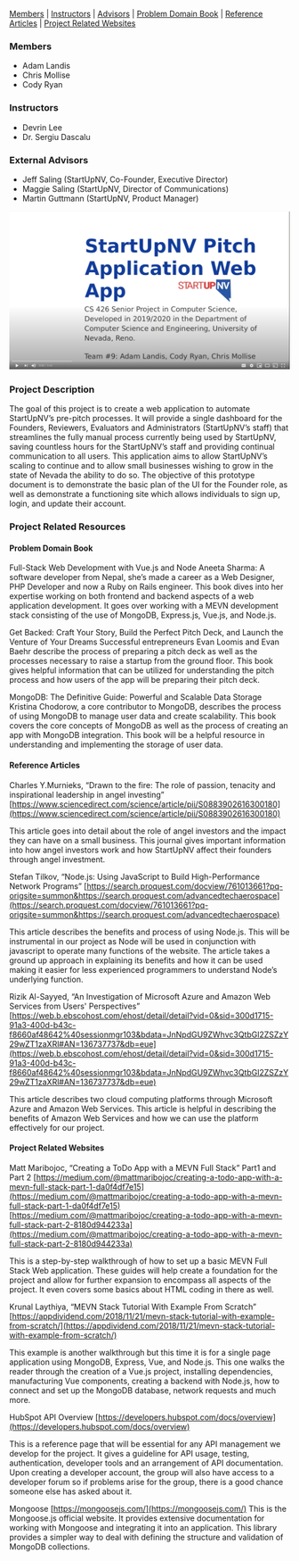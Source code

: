 [Members](#members) \| [Instructors](#instructors) \| [Advisors](#advisors) \| [Problem Domain Book](#problem-domain-book) \| [Reference Articles](#reference-articles) \| [Project Related Websites](#project-related-websites)

### Members<a name="members"></a>
- Adam Landis
- Chris Mollise
- Cody Ryan

### Instructors<a name="instructors"></a>
- Devrin Lee
- Dr. Sergiu Dascalu

### External Advisors<a name="advisors"></a>
- Jeff Saling (StartUpNV, Co-Founder, Executive Director)
- Maggie Saling (StartUpNV, Director of Communications)
- Martin Guttmann (StartUpNV, Product Manager)

[![StartUpNV Pitch Application Web App -- Project Video](assets/img/spawa-yt-cover.png)](https://www.youtube.com/watch?v=cfIZ6ygl9U0 "StartUpNV Pitch Application Web App -- Project Video")

### Project Description<a name="description"></a>
The goal of this project is to create a web application to automate StartUpNV’s pre-pitch processes. It will provide a single dashboard for the Founders, Reviewers, Evaluators and Administrators (StartUpNV’s staff) that streamlines the fully manual process currently being used by StartUpNV, saving countless hours for the StartUpNV’s staff and providing continual communication to all users. This application aims to allow StartUpNV’s scaling to continue and to allow small businesses wishing to grow in the state of Nevada the ability to do so. The objective of this prototype document is to demonstrate the basic plan of the UI for the Founder role, as well as demonstrate a functioning site which allows individuals to sign up, login, and update their account.

### Project Related Resources
#### Problem Domain Book<a name="problem-domain-book"></a>
Full-Stack Web Development with Vue.js and Node
Aneeta Sharma: A software developer from Nepal, she’s made a career as a Web Designer, PHP Developer and now a Ruby on Rails engineer. This book dives into her expertise working on both frontend and backend aspects of a web application development. It goes over working with a MEVN development stack consisting of the use of MongoDB, Express.js, Vue.js, and Node.js.
 
Get Backed: Craft Your Story, Build the Perfect Pitch Deck, and Launch the Venture of Your Dreams
Successful entrepreneurs Evan Loomis and Evan Baehr describe the process of preparing a pitch deck as well as the processes necessary to raise a startup from the ground floor. This book gives helpful information that can be utilized for understanding the pitch process and how users of the app will be preparing their pitch deck.
 
MongoDB: The Definitive Guide: Powerful and Scalable Data Storage
Kristina Chodorow, a core contributor to MongoDB, describes the process of using MongoDB to manage user data and create scalability. This book covers the core concepts of MongoDB as well as the process of creating an app with MongoDB integration. This book will be a helpful resource in understanding and implementing the storage of user data.

#### Reference Articles<a name="reference-articles"></a>
Charles Y.Murnieks, “Drawn to the fire: The role of passion, tenacity and inspirational leadership in angel investing”
[https://www.sciencedirect.com/science/article/pii/S0883902616300180](https://www.sciencedirect.com/science/article/pii/S0883902616300180)
 
This article goes into detail about the role of angel investors and the impact they can have on a small business. This journal gives important information into how angel investors work and how StartUpNV affect their founders through angel investment.
 
Stefan Tilkov, “Node.js: Using JavaScript to Build High-Performance Network Programs”
[https://search.proquest.com/docview/761013661?pq-origsite=summon&https://search.proquest.com/advancedtechaerospace](https://search.proquest.com/docview/761013661?pq-origsite=summon&https://search.proquest.com/advancedtechaerospace)
 
This article describes the benefits and process of using Node.js. This will be instrumental in our project as Node will be used in conjunction with javascript to operate many functions of the website. The article takes a ground up approach in explaining its benefits and how it can be used making it easier for less experienced programmers to understand Node’s underlying function.
 
Rizik Al-Sayyed, “An Investigation of Microsoft Azure and Amazon Web Services from Users' Perspectives”
[https://web.b.ebscohost.com/ehost/detail/detail?vid=0&sid=300d1715-91a3-400d-b43c-f8660af48642%40sessionmgr103&bdata=JnNpdGU9ZWhvc3QtbGl2ZSZzY29wZT1zaXRl#AN=136737737&db=eue](https://web.b.ebscohost.com/ehost/detail/detail?vid=0&sid=300d1715-91a3-400d-b43c-f8660af48642%40sessionmgr103&bdata=JnNpdGU9ZWhvc3QtbGl2ZSZzY29wZT1zaXRl#AN=136737737&db=eue)
 
This article describes two cloud computing platforms through Microsoft Azure and Amazon Web Services. This article is helpful in describing the benefits of Amazon Web Services and how we can use the platform effectively for our project. 

#### Project Related Websites<a name="project-related-websites"></a>
Matt Maribojoc, “Creating a ToDo App with a MEVN Full Stack” Part1 and Part 2
[https://medium.com/@mattmaribojoc/creating-a-todo-app-with-a-mevn-full-stack-part-1-da0f4df7e15](https://medium.com/@mattmaribojoc/creating-a-todo-app-with-a-mevn-full-stack-part-1-da0f4df7e15)
[https://medium.com/@mattmaribojoc/creating-a-todo-app-with-a-mevn-full-stack-part-2-8180d944233a](https://medium.com/@mattmaribojoc/creating-a-todo-app-with-a-mevn-full-stack-part-2-8180d944233a)
 
This is a step-by-step walkthrough of how to set up a basic MEVN Full Stack Web application. These guides will help create a foundation for the project and allow for further expansion to encompass all aspects of the project. It even covers some basics about HTML coding in there as well.
 
Krunal Laythiya, “MEVN Stack Tutorial With Example From Scratch”
[https://appdividend.com/2018/11/21/mevn-stack-tutorial-with-example-from-scratch/](https://appdividend.com/2018/11/21/mevn-stack-tutorial-with-example-from-scratch/)
 
This example is another walkthrough but this time it is for a single page application using MongoDB, Express, Vue, and Node.js. This one walks the reader through the creation of a Vue.js project, installing dependencies, manufacturing Vue components, creating a backend with Node.js, how to connect and set up the MongoDB database, network requests and much more.
 
HubSpot API Overview
[https://developers.hubspot.com/docs/overview](https://developers.hubspot.com/docs/overview)
 
This is a reference page that will be essential for any API management we develop for the project. It gives a guideline for API usage, testing, authentication, developer tools and an arrangement of API documentation. Upon creating a developer account, the group will also have access to a developer forum so if problems arise for the group, there is a good chance someone else has asked about it. 
 
Mongoose
[https://mongoosejs.com/](https://mongoosejs.com/)
This is the Mongoose.js official website. It provides extensive documentation for working with Mongoose and integrating it into an application. This library provides a simpler way to deal with defining the structure and validation of MongoDB collections.

